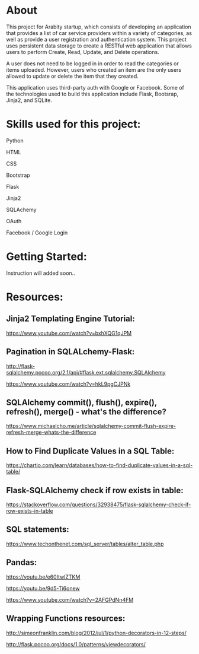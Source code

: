 # About
This project for Arabity startup, which consists of developing an application that provides a list of car service providers within a variety of categories, as well as provide a user registration and authentication system. This project uses persistent data storage to create a RESTful web application that allows users to perform Create, Read, Update, and Delete operations.

A user does not need to be logged in in order to read the categories or items uploaded. However, users who created an item are the only users allowed to update or delete the item that they created.

This application uses third-party auth with Google or Facebook. Some of the technologies used to build this application include Flask, Bootsrap, Jinja2, and SQLite.

# Skills used for this project:

Python

HTML

CSS

Bootstrap

Flask

Jinja2

SQLAchemy

OAuth

Facebook / Google Login

# Getting Started:

Instruction will added soon..

# Resources:

## Jinja2 Templating Engine Tutorial:

https://www.youtube.com/watch?v=bxhXQG1qJPM

## Pagination in SQLALchemy-Flask:

http://flask-sqlalchemy.pocoo.org/2.1/api/#flask.ext.sqlalchemy.SQLAlchemy

https://www.youtube.com/watch?v=hkL9pgCJPNk


## SQLAlchemy commit(), flush(), expire(), refresh(), merge() - what's the difference?

https://www.michaelcho.me/article/sqlalchemy-commit-flush-expire-refresh-merge-whats-the-difference

## How to Find Duplicate Values in a SQL Table:

https://chartio.com/learn/databases/how-to-find-duplicate-values-in-a-sql-table/

## Flask-SQLAlchemy check if row exists in table:

https://stackoverflow.com/questions/32938475/flask-sqlalchemy-check-if-row-exists-in-table

## SQL statements:

https://www.techonthenet.com/sql_server/tables/alter_table.php

## Pandas:

https://youtu.be/e60ItwlZTKM

https://youtu.be/9d5-Ti6onew

https://www.youtube.com/watch?v=2AFGPdNn4FM

## Wrapping Functions resources:

http://simeonfranklin.com/blog/2012/jul/1/python-decorators-in-12-steps/

http://flask.pocoo.org/docs/1.0/patterns/viewdecorators/
